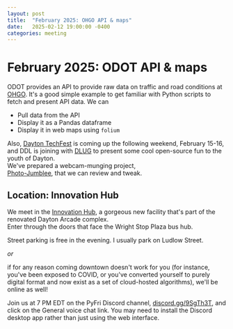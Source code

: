 ```yaml
---
layout: post
title:  "February 2025: OHGO API & maps" 
date:   2025-02-12 19:00:00 -0400
categories: meeting
---
```


# February 2025: ODOT API & maps

ODOT provides an API to provide raw data on traffic and road
conditions at [OHGO](https://ohgo.com/).  It's a good simple 
example to get familiar with Python scripts to fetch and present 
API data.  We can 

- Pull data from the API
- Display it as a Pandas dataframe
- Display it in web maps using `folium` 

Also, [Dayton TechFest](https://www.techfestdayton.org/) is coming up 
the following weekend,
February 15-16, and DDL is joining with 
[DLUG](https://linux.dma1.org/about-dlug/)
to present some cool open-source fun to the youth of Dayton.  
We've prepared a webcam-munging project,  
[Photo-Jumblee](https://github.com/dayton-dynamic/photo-jumblee/),
that we can review and tweak.

## Location: Innovation Hub 

We meet in the [Innovation Hub](https://www.thehubdayton.com/), 
a gorgeous new facility that's part of the renovated Dayton Arcade complex.  
Enter through the doors that face the Wright Stop Plaza bus hub.

Street parking is free in the evening.  I usually park on Ludlow Street.

*or* 

if for any reason coming downtown doesn't work for you (for instance, 
you've been exposed to COVID, or you've converted yourself to purely 
digital format and now exist as 
a set of cloud-hosted algorithms), we'll be online as well!  

Join us at 7 PM EDT on the PyFri Discord channel, [discord.gg/9SgTh3T](https://discord.gg/9SgTh3T), and click on the 
General voice chat link.  You may need to install the Discord desktop app rather than just using 
the web interface.

